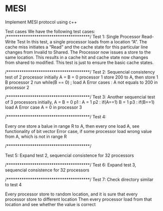 # MESI
Implement MESI protocol using c++


Test cases
We have the following test cases:
/***************************************/
Test 1: Single Processor Read-Write Test
In this test, a single processor loads from a location “A”.
The cache miss initiates a “Read” and the cache state for this particular line changes
from Invalid to Shared. The Processor now issues a store to the same location. 
This results in a cache hit and cache state now changes from shared to modified. 
This test is just to ensure the basic cache states. 

/***************************************/
Test 2: Sequencial consistency test of 2 processor
initially A = B = 0
processor 1 store 200 to A, then store 1 B
processor 2  run 
    while(B == 0) ; load A
Error cases : A not equals to 200 in processor 2


/***************************************/
Test 3: Another sequencial test of  3 processors
 initially, A = B = 0
p1 : A = 1      p2 : if(A==1) B = 1    p3 : if(B==1) load A
Error case A = 0 in processor 3


/***************************************/
Test 4:

Every  one store a balue in range R to A, then every one load A, see functionality of bit vector
Error case, if some processor load wrong value from A, which is not in range R



/***************************************/

Test 5:  Expand test 2, sequencial consistence for 32 processors

/***************************************/
Test 6:  Expand test 3, sequencial consistence for 32 processors


/***************************************/
Test 7: Check directory similar to test 4 

Every processor store to random location, and it is sure that every processor store to different location
Then every processor load from that location and see whether the value is correct







